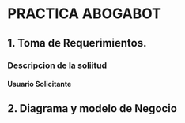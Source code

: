 # PRACTICA ABOGABOT 

## **1. Toma de Requerimientos.**

### **Descripcion de la soliitud**
#### ****Usuario Solicitante****



## **2. Diagrama y modelo de Negocio**

